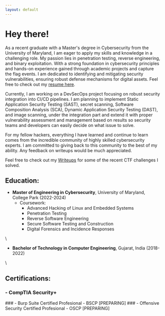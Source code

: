```yaml
---
layout: default
---
```

 

# Hey there!

As a recent graduate with a Master's degree in Cybersecurity from the University of Maryland, I am eager to apply my skills and knowledge in a challenging role. My passion lies in penetration testing, reverse engineering, and binary exploitation. With a strong foundation in cybersecurity principles and hands-on experience gained through academic projects and capture the flag events. I am dedicated to identifying and mitigating security vulnerabilities, ensuring robust defense mechanisms for digital assets. Feel free to check out my [resume here](https://flowcv.com/resume/41nrtrvnbl).


Currently, I am working on a DevSecOps project focusing on robust security integration into CI/CD pipelines. I am planning to implement Static Application Security Testing (SAST), secret scanning, Software Composition Analysis (SCA), Dynamic Application Security Testing (DAST), and image scanning, under the integration part and extend it with proper vulnerability assessment and management based on results so security teams and developers can easily decide on what issue to solve.   


For my fellow hackers, everything I have learned and continue to learn comes from the incredible community of highly skilled cybersecurity experts. I am committed to giving back to this community to the best of my ability. Any feedback on writeups would be much appreciated.


Feel free to check out my [Writeups](./writeups.html) for some of the recent CTF challenges I solved.


## Education:

- **Master of Engineering in Cybersecurity**, University of Maryland, College Park (2022-2024)
  - Coursework:
    - Advanced Hacking of Linux and Embedded Systems
    - Penetration Testing 
    - Reverse Software Engineering  
    - Secure Software Testing and Construction
    - Digital Forensics and Incidence Responses

\
- **Bachelor of Technology in Computer Engineering**, Gujarat, India (2018-2022)

\

## Certifications:

### - CompTIA Security+ 
<div data-iframe-width="180" data-iframe-height="250" data-share-badge-id="6a14c172-7ac4-41fa-818e-1b32d23e5937" data-share-badge-host="https://www.credly.com"></div><script type="text/javascript" async src="//cdn.credly.com/assets/utilities/embed.js"></script> 
### - Burp Suite Certified Profesional - BSCP [PREPARING]
### - Offensive Security Certified Profesional - OSCP [PREPARING]


